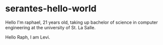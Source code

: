 # serantes-hello-world
Hello I'm raphael, 21 years old, taking up bachelor of science in computer engineering at the university of St. La Salle.



Hello Raph, I am Levi.


